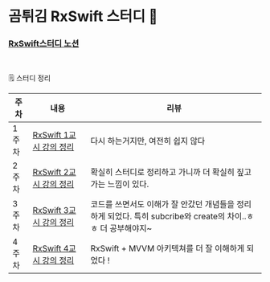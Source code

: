 # 곰튀김 RxSwift 스터디 🐯
###  [RxSwift스터디 노션](https://www.notion.so/RxSwift-aef05a7a6d384624865948797d2dfeea)
<br>

🗒️ 스터디 정리

| 주차 | 내용 | 리뷰 |
|---|---|---|
| 1주차 | [RxSwift 1교시 강의 정리](https://trapezoidal-voyage-66c.notion.site/RxSwift-1-03494db8fdc34802ba3c4627d6571cce) | 다시 하는거지만, 여전히 쉽지 않다 |
| 2주차 | [RxSwift 2교시 강의 정리](https://trapezoidal-voyage-66c.notion.site/RxSwift-2-62213aa8840d4cedbbf475b07a4dc64d) | 확실히 스터디로 정리하고 가니까 더 확실히 짚고 가는 느낌이 있다. |
| 3주차 | [RxSwift 3교시 강의 정리](https://trapezoidal-voyage-66c.notion.site/RxSwift-3-a6f7cb921cb84bf48fad48be80457bb9) | 코드를 쓰면서도 이해가 잘 안갔던 개념들을 정리하게 되었다. 특히 subcribe와 create의 차이..ㅎㅎ 더 공부해야지~|
| 4주차 | [RxSwift 4교시 강의 정리](https://trapezoidal-voyage-66c.notion.site/RxSwift-3-a6f7cb921cb84bf48fad48be80457bb9) | RxSwift + MVVM 아키텍쳐를 더 잘 이해하게 되었다 ! |


